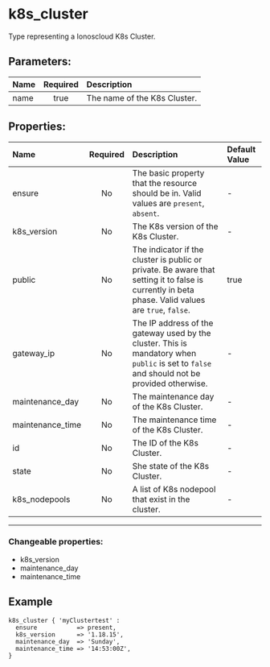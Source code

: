 # k8s_cluster

Type representing a Ionoscloud K8s Cluster.

## Parameters:

| Name | Required | Description |
| :--- | :-: | :--- |
| name | true | The name of the K8s Cluster.   |

## Properties:

| Name | Required | Description | Default Value |
| :--- | :-: | :--- | :--- |
| ensure | No | The basic property that the resource should be in.  Valid values are `present`, `absent`.  | - |
| k8s_version | No | The K8s version of the K8s Cluster.   | - |
| public | No | The indicator if the cluster is public or private. Be aware that setting it to false is currently in beta phase.  Valid values are `true`, `false`.  | true |
| gateway_ip | No | The IP address of the gateway used by the cluster. This is mandatory when `public` is set to `false` and should not be provided otherwise.   | - |
| maintenance_day | No | The maintenance day of the K8s Cluster.   | - |
| maintenance_time | No | The maintenance time of the K8s Cluster.   | - |
| id | No | The ID of the K8s Cluster.   | - |
| state | No | She state of the K8s Cluster.   | - |
| k8s_nodepools | No | A list of K8s nodepool that exist in the cluster.   | - |
***


### Changeable properties:

* k8s_version
* maintenance_day
* maintenance_time


## Example

```text
k8s_cluster { 'myClustertest' :
  ensure           => present,
  k8s_version      => '1.18.15',
  maintenance_day  => 'Sunday',
  maintenance_time => '14:53:00Z',
}

```
